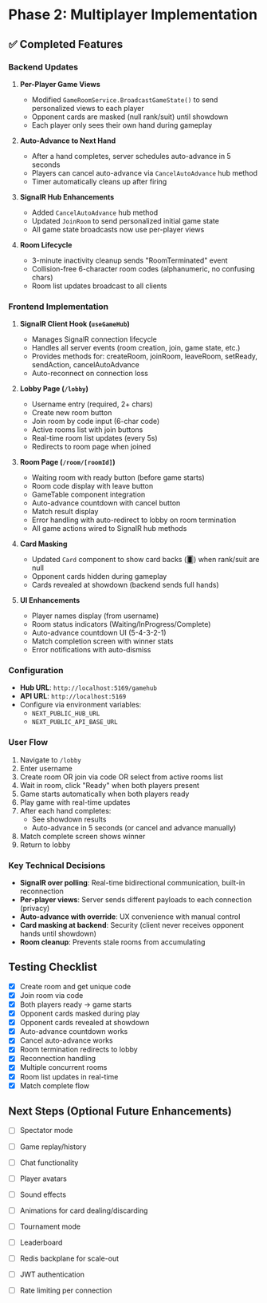 # Phase 2: Multiplayer Implementation

## ✅ Completed Features

### Backend Updates

1. **Per-Player Game Views**
   - Modified `GameRoomService.BroadcastGameState()` to send personalized views to each player
   - Opponent cards are masked (null rank/suit) until showdown
   - Each player only sees their own hand during gameplay

2. **Auto-Advance to Next Hand**
   - After a hand completes, server schedules auto-advance in 5 seconds
   - Players can cancel auto-advance via `CancelAutoAdvance` hub method
   - Timer automatically cleans up after firing

3. **SignalR Hub Enhancements**
   - Added `CancelAutoAdvance` hub method
   - Updated `JoinRoom` to send personalized initial game state
   - All game state broadcasts now use per-player views

4. **Room Lifecycle**
   - 3-minute inactivity cleanup sends "RoomTerminated" event
   - Collision-free 6-character room codes (alphanumeric, no confusing chars)
   - Room list updates broadcast to all clients

### Frontend Implementation

1. **SignalR Client Hook (`useGameHub`)**
   - Manages SignalR connection lifecycle
   - Handles all server events (room creation, join, game state, etc.)
   - Provides methods for: createRoom, joinRoom, leaveRoom, setReady, sendAction, cancelAutoAdvance
   - Auto-reconnect on connection loss

2. **Lobby Page (`/lobby`)**
   - Username entry (required, 2+ chars)
   - Create new room button
   - Join room by code input (6-char code)
   - Active rooms list with join buttons
   - Real-time room list updates (every 5s)
   - Redirects to room page when joined

3. **Room Page (`/room/[roomId]`)**
   - Waiting room with ready button (before game starts)
   - Room code display with leave button
   - GameTable component integration
   - Auto-advance countdown with cancel button
   - Match result display
   - Error handling with auto-redirect to lobby on room termination
   - All game actions wired to SignalR hub methods

4. **Card Masking**
   - Updated `Card` component to show card backs (🂠) when rank/suit are null
   - Opponent cards hidden during gameplay
   - Cards revealed at showdown (backend sends full hands)

5. **UI Enhancements**
   - Player names display (from username)
   - Room status indicators (Waiting/InProgress/Complete)
   - Auto-advance countdown UI (5-4-3-2-1)
   - Match completion screen with winner stats
   - Error notifications with auto-dismiss

### Configuration

- **Hub URL**: `http://localhost:5169/gamehub`
- **API URL**: `http://localhost:5169`
- Configure via environment variables:
  - `NEXT_PUBLIC_HUB_URL`
  - `NEXT_PUBLIC_API_BASE_URL`

### User Flow

1. Navigate to `/lobby`
2. Enter username
3. Create room OR join via code OR select from active rooms list
4. Wait in room, click "Ready" when both players present
5. Game starts automatically when both players ready
6. Play game with real-time updates
7. After each hand completes:
   - See showdown results
   - Auto-advance in 5 seconds (or cancel and advance manually)
8. Match complete screen shows winner
9. Return to lobby

### Key Technical Decisions

- **SignalR over polling**: Real-time bidirectional communication, built-in reconnection
- **Per-player views**: Server sends different payloads to each connection (privacy)
- **Auto-advance with override**: UX convenience with manual control
- **Card masking at backend**: Security (client never receives opponent hands until showdown)
- **Room cleanup**: Prevents stale rooms from accumulating

## Testing Checklist

- [x] Create room and get unique code
- [x] Join room via code
- [x] Both players ready → game starts
- [x] Opponent cards masked during play
- [x] Opponent cards revealed at showdown
- [x] Auto-advance countdown works
- [x] Cancel auto-advance works
- [x] Room termination redirects to lobby
- [x] Reconnection handling
- [x] Multiple concurrent rooms
- [x] Room list updates in real-time
- [x] Match complete flow

## Next Steps (Optional Future Enhancements)

- [ ] Spectator mode
- [ ] Game replay/history
- [ ] Chat functionality
- [ ] Player avatars
- [ ] Sound effects
- [ ] Animations for card dealing/discarding
- [ ] Tournament mode
- [ ] Leaderboard
- [ ] Redis backplane for scale-out
- [ ] JWT authentication
- [ ] Rate limiting per connection


